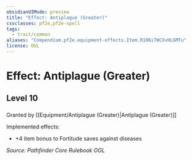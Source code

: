 ```yaml
---
obsidianUIMode: preview
title: "Effect: Antiplague (Greater)"
cssclasses: pf2e,pf2e-spell
tags:
  - trait/common
aliases: "Compendium.pf2e.equipment-effects.Item.R106i7WCXvHLGMTu"
license: OGL
---
```

# Effect: Antiplague (Greater)
## Level 10
### 






Granted by [[Equipment/Antiplague (Greater)|Antiplague (Greater)]]

Implemented effects:

*   +4 item bonus to Fortitude saves against diseases

*Source: Pathfinder Core Rulebook*
*OGL*